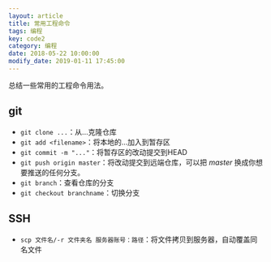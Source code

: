 ```yaml
---
layout: article
title: 常用工程命令
tags: 编程
key: code2
category: 编程
date: 2018-05-22 10:00:00
modify_date: 2019-01-11 17:45:00
---
```


总结一些常用的工程命令用法。

<!--more-->

## git

- `git clone ...`：从...克隆仓库
- `git add <filename>`：将本地的...加入到暂存区
- `git commit -m "..."`：将暂存区的改动提交到HEAD
- `git push origin master`：将改动提交到远端仓库，可以把 *master* 换成你想要推送的任何分支。 
- `git branch`：查看仓库的分支
- `git checkout branchname`：切换分支

## SSH

- `scp 文件名/-r 文件夹名 服务器账号：路径`：将文件拷贝到服务器，自动覆盖同名文件

